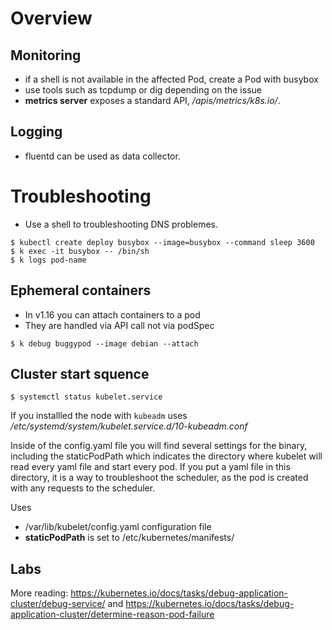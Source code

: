# Overview


## Monitoring

- if a shell is not available in the affected Pod, create a Pod with busybox
- use tools such as tcpdump or dig depending on the issue
- **metrics server** exposes a standard API, _/apis/metrics/k8s.io/_.

## Logging
- fluentd can be used as data collector.

# Troubleshooting

- Use a shell to troubleshooting DNS problemes.

```
$ kubectl create deploy busybox --image=busybox --command sleep 3600
$ k exec -it busybox -- /bin/sh
$ k logs pod-name
```

## Ephemeral containers

- In v1.16 you can attach containers to a pod
- They are handled via API call not via podSpec

```
$ k debug buggypod --image debian --attach
```

## Cluster start squence

```
$ systemctl status kubelet.service
```

If you installled the node with `kubeadm` uses _/etc/systemd/system/kubelet.service.d/10-kubeadm.conf_

Inside of the config.yaml file you will find several settings for the binary, including the staticPodPath which indicates the directory where kubelet will read every yaml file and start every pod. If you put a yaml file in this directory, it is a way to troubleshoot the scheduler, as the pod is created with any requests to the scheduler.

Uses 
- /var/lib/kubelet/config.yaml configuration file
- **staticPodPath** is set to /etc/kubernetes/manifests/

## Labs

More reading: https://kubernetes.io/docs/tasks/debug-application-cluster/debug-service/ and 
https://kubernetes.io/docs/tasks/debug-application-cluster/determine-reason-pod-failure

